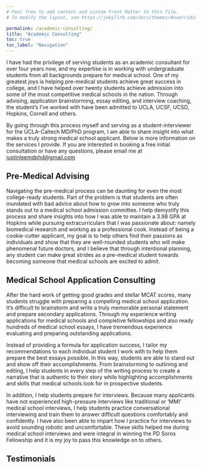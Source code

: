 ```yaml
---
# Feel free to add content and custom Front Matter to this file.
# To modify the layout, see https://jekyllrb.com/docs/themes/#overriding-theme-defaults

permalink: /academic-consulting/
title: "Academic Consulting"
toc: true
toc_label: "Navigation"
---
```


I have had the privilege of serving students as an academic consultant for over four years now, and my expertise is in working with undergraduate students from all backgrounds prepare for medical school. One of my greatest joys is helping pre-medical students achieve great success in college, and I have helped over twenty students achieve admission into some of the most competitive medical schools in the nation. Through advising, application brainstorming, essay editing, and interview coaching, the student’s I’ve worked with have been admitted to UCLA, UCSF, UCSD, Hopkins, Cornell and others.  

By going through this process myself and serving as a student-interviewer for the UCLA-Caltech MD/PhD program, I am able to share insight into what makes a truly strong medical school applicant. Below is more information on the services I provide. If you are interested in booking a free initial consultation or have any questions, please email me at [justinleemdphd@gmail.com](mailto:justinleemdphd@gmail.com) 

## Pre-Medical Advising
Navigating the pre-medical process can be daunting for even the most college-ready students. Part of the problem is that students are often inundated with bad advice about how to grow into someone who truly stands out to a medical school admission committee. I help demystify this process and share insights into how I was able to maintain a 3.98 GPA at Hopkins while pursuing extracurriculars that I was passionate about: namely biomedical research and working as a professional cook. Instead of being a cookie-cutter applicant, my goal is to help others find their passions as individuals and show that they are well-rounded students who will make phenomenal future doctors, and I believe that through intentional planning, any student can make great strides as a pre-medical student towards becoming someone that medical schools are excited to admit. 

## Medical School Application Consulting
After the hard work of getting good grades and stellar MCAT scores, many students struggle with preparing a compelling medical school application. It’s difficult to brainstorm and write a truly memorable personal statement and prepare secondary applications. Through my experience writing applications for medical schools and completive fellowships and also ready hundreds of medical school essays, I have tremendous experience evaluating and preparing outstanding applications. 

Instead of providing a formula for application success, I tailor my recommendations to each individual student I work with to help them prepare the best essays possible. In this way, students are able to stand out and show off their accomplishments. From brainstorming to outlining and editing, I help students in every step of the writing process to create a narrative that is authentic to their story while highlighting accomplishments and skills that medical schools look for in prospective students. 

In addition, I help students prepare for interviews. Because many applicants have not experienced high-pressure interviews like traditional or ‘MMI’ medical school interviews, I help students practice conversational interviewing and train them to answer difficult questions comfortably and confidently. I have also been able to impart how I practice for interviews to avoid sounding robotic and uncomfortable. These skills helped me during medical school interviews and were integral in winning the PD Soros Fellowship and it is my joy to pass this knowledge on to others.  

## Testimonials